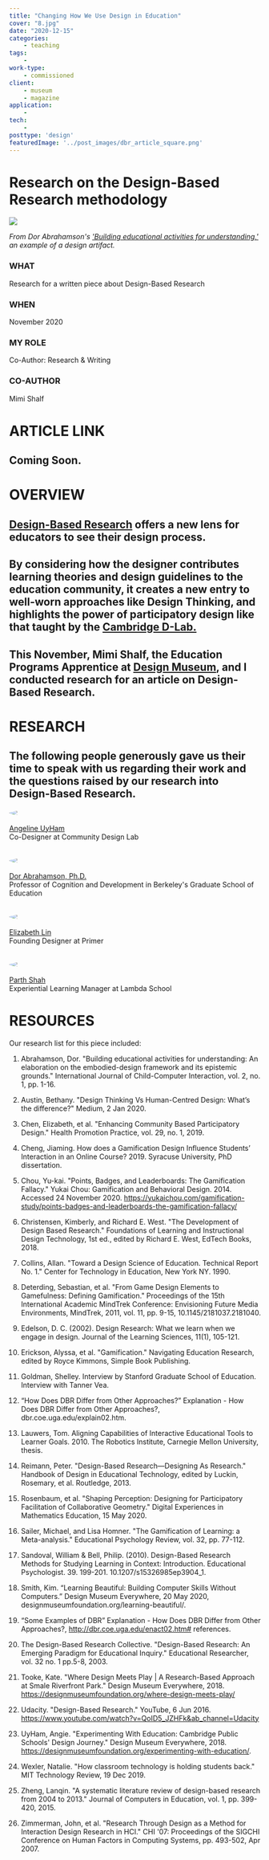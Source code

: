 ```yaml
---
title: "Changing How We Use Design in Education"
cover: "8.jpg"
date: "2020-12-15"
categories:
    - teaching
tags:
    -
work-type:
    - commissioned
client:
    - museum
    - magazine
application:
    -
tech:
    -
posttype: 'design'
featuredImage: '../post_images/dbr_article_square.png'
---
```


# Research on the Design-Based Research methodology

<cover-img>

<img src="../post_images/dbr_article/dbr_article.png">

*From Dor Abrahamson's ['Building educational activities for understanding,'](https://edrl.berkeley.edu/wp-content/uploads/2019/06/Abrahamson2014-IJCCI.pdf) an example of a design artifact.*

</cover-img>

<design-meta>

### WHAT

Research for a written piece about Design-Based Research

### WHEN

November 2020

### MY ROLE

Co-Author: Research & Writing

### CO-AUTHOR

Mimi Shalf

</design-meta>

<grid-container>

# ARTICLE LINK

## Coming Soon.

# OVERVIEW

## [Design-Based Research](http://www.designbasedresearch.org/reppubs/DBRC2003.pdf) offers a new lens for educators to see their design process.

## By considering how the designer contributes learning theories and design guidelines to the education community, it creates a new entry to well-worn approaches like Design Thinking, and highlights the power of participatory design like that taught by the [Cambridge D-Lab.](https://www.cpsd.us/office_of_curriculum_and_instruction/innovation_design_lab)

## This November, Mimi Shalf, the Education Programs Apprentice at [Design Museum](https://designmuseumfoundation.org/), and I conducted research for an article on Design-Based Research.

# RESEARCH

## The following people generously gave us their time to speak with us regarding their work and the questions raised by our research into Design-Based Research.

<img-pair>
<div style="width:50%;border-radius:50%;overflow:hidden;"><img src="../post_images/dbr_article/uyham.jpeg"></div>
</img-pair>

[Angeline UyHam](https://www.linkedin.com/in/angeline-uyham-4151b2a3/)\
Co-Designer at Community Design Lab

<br>
<img-pair>
<div style="width:50%;border-radius:50%;overflow:hidden;"><img src="../post_images/dbr_article/abrahamson.jpg"></div>
</img-pair>

[Dor Abrahamson, Ph.D.](https://gse.berkeley.edu/dor-abrahamson)\
Professor of Cognition and Development in Berkeley's Graduate School of Education

<br>
<img-pair>
<div style="width:50%;border-radius:50%;overflow:hidden;"><img src="../post_images/dbr_article/lin.jpeg"></div>
</img-pair>

[Elizabeth Lin](https://www.linkedin.com/in/elizabethylin/)\
Founding Designer at Primer

<br>
<img-pair>
<div style="width:50%;border-radius:50%;overflow:hidden;"><img src="../post_images/dbr_article/shah.jpeg"></div>
</img-pair>

[Parth Shah](https://www.linkedin.com/in/parth-shah-4184b270/)\
Experiential Learning Manager at Lambda School


# RESOURCES

Our research list for this piece included:

1. Abrahamson, Dor. "Building educational activities for understanding: An elaboration on the embodied-design framework and its epistemic grounds." International Journal of Child-Computer Interaction, vol. 2, no. 1, pp. 1-16.

1. Austin, Bethany. "Design Thinking Vs Human-Centred Design: What’s the difference?" Medium, 2 Jan 2020.

1. Chen, Elizabeth, et al. "Enhancing Community Based Participatory Design." Health Promotion Practice, vol. 29, no. 1, 2019.

1. Cheng, Jiaming. How does a Gamification Design Influence Students’ Interaction in an Online Course? 2019. Syracuse University, PhD dissertation.

1. Chou, Yu-kai. "Points, Badges, and Leaderboards: The Gamification Fallacy." Yukai Chou: Gamification and Behavioral Design. 2014. Accessed 24 November 2020. https://yukaichou.com/gamification-study/points-badges-and-leaderboards-the-gamification-fallacy/

1. Christensen, Kimberly, and Richard E. West. "The Development of Design Based Research." Foundations of Learning and Instructional Design Technology, 1st ed., edited by Richard E. West, EdTech Books, 2018. 

1. Collins, Allan. "Toward a Design Science of Education. Technical Report No. 1." Center for Technology in Education, New York NY. 1990.

1. Deterding, Sebastian, et al. "From Game Design Elements to Gamefulness: Defining Gamification." Proceedings of the 15th International Academic MindTrek Conference: Envisioning Future Media Environments, MindTrek, 2011, vol. 11, pp. 9-15, 10.1145/2181037.2181040.

1. Edelson, D. C. (2002). Design Research: What we learn when we engage in design. Journal of the Learning Sciences, 11(1), 105-121.

1. Erickson, Alyssa, et al. "Gamification." Navigating Education Research, edited by Royce Kimmons, Simple Book Publishing.

1. Goldman, Shelley. Interview by Stanford Graduate School of Education. Interview with Tanner Vea. 

1. “How Does DBR Differ from Other Approaches?” Explanation - How Does DBR Differ from Other Approaches?, dbr.coe.uga.edu/explain02.htm.

1. Lauwers, Tom. Aligning Capabilities of Interactive Educational Tools to Learner Goals. 2010. The Robotics Institute, Carnegie Mellon University, thesis. 

1. Reimann, Peter. "Design-Based Research—Designing As Research." Handbook of Design in Educational Technology, edited by Luckin, Rosemary, et al. Routledge, 2013.

1. Rosenbaum, et al. "Shaping Perception: Designing for Participatory Facilitation of Collaborative Geometry." Digital Experiences in Mathematics Education, 15 May 2020.

1. Sailer, Michael, and Lisa Homner. "The Gamification of Learning: a Meta-analysis." Educational Psychology Review, vol. 32, pp. 77-112.

1. Sandoval, William & Bell, Philip. (2010). Design-Based Research Methods for Studying Learning in Context: Introduction. Educational Psychologist. 39. 199-201. 10.1207/s15326985ep3904_1. 

1. Smith, Kim. “Learning Beautiful: Building Computer Skills Without Computers.” Design Museum Everywhere, 20 May 2020, designmuseumfoundation.org/learning-beautiful/. 

1. “Some Examples of DBR” Explanation - How Does DBR Differ from Other Approaches?, http://dbr.coe.uga.edu/enact02.htm# references.

1. The Design-Based Research Collective. "Design-Based Research: An Emerging Paradigm for Educational Inquiry." Educational Researcher, vol. 32 no. 1 pp.5-8, 2003.

1. Tooke, Kate.  "Where Design Meets Play | A Research-Based Approach at Smale Riverfront Park." Design Museum Everywhere, 2018.  https://designmuseumfoundation.org/where-design-meets-play/

1. Udacity. "Design-Based Research." YouTube, 6 Jun 2016. https://www.youtube.com/watch?v=QoID5_JZHFk&ab_channel=Udacity

1. UyHam, Angie.  "Experimenting With Education: Cambridge Public Schools' Design Journey." Design Museum Everywhere, 2018. https://designmuseumfoundation.org/experimenting-with-education/.

1. Wexler, Natalie. "How classroom technology is holding students back." MIT Technology Review, 19 Dec 2019.

1. Zheng, Lanqin. "A systematic literature review of design-based research from 2004 to 2013." Journal of Computers in Education, vol. 1, pp. 399-420, 2015.

1. Zimmerman, John, et al. "Research Through Design as a Method for Interaction Design Research in HCI." CHI '07: Proceedings of the SIGCHI Conference on Human Factors in Computing Systems, pp. 493-502, Apr 2007.

</grid-container>